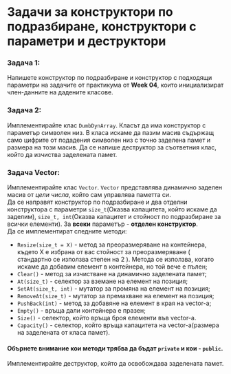 # Задачи за конструктори по подразбиране, конструктори с параметри и деструктори

### Задача 1:
Напишете конструктор по подразбиране и конструктор с подходящи параметри на задачите от практикума от **Week 04**, които инициализират член-данните на дадените класове.

### Задача 2:
Имплементирайте клас `DumbDynArray`. Класът да има конструктор с параметър символен низ. В класа искаме да пазим масив съдържащ само цифрите от подадения символен низ с точно заделена памет и размера на този масив. Да се напише деструктор за съответния клас, който да изчиства заделената памет.

### Задача Vector:
Имплементирайте клас `Vector`. `Vector` представлява динамично заделен масив от *цели числа*, който сам управлява паметта си.<br>
Да се направят конструктор по подразбиране и два отделни конструктора с параметри `size_t`(Оказва капацитета, който искаме да заделим), `size_t, int`(Оказва капацитет и стойност по подразбиране за всички елементи). За **всеки** параметър - **отделен конструктор**.<br>
Да се имплементират следните методи: 
- `Resize(size_t = X)` - метод за преоразмеряване на контейнера, където X е избрана от вас стойност за преоразмеряване ( стандартно се използва степен на 2 ). Метода се използва, когато искаме да добавим елемент в контейнера, но той вече е пълен;
- `Clear()` - метод за изчистване на динамично заделената памет;
- `At(size_t)` - селектор за вземане на елемент на позиция;
- `SetAt(size_t, int)` - мутатор за промяна на елемент на позиция;
- `RemoveAt(size_t)` - мутатор за премахване на елемент на позиция;
- `PushBack(int)` - метод за добавяне на елемент в края на vector-а;
- `Empty()` - връща дали контейнера е празен;
- `Size()` - селектор, който връща броя елементи във vector-а.<br>
- `Capacity()` - селектор, който връща капацитета на vector-а(размера на заделената от класа памет).<br>
#### Обърнете внимание кои методи трябва да бъдат `private` и кои - `public`.   
Имплементирайте деструктор, който да освобождава заделената памет.
